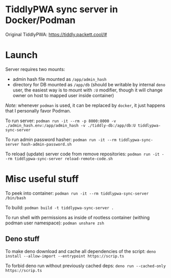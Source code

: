 # TiddlyPWA sync server in Docker/Podman

Original TiddlyPWA: https://tiddly.packett.cool/#


# Launch

Server requires two mounts:
 * admin hash file mounted as `/app/admin_hash`
 * directory for DB mounted as `/app/db` (should be writable by internal `deno` user, the easiest way is to mount with `:U` modifier, though it will change owner on host to mapped user inside container)

*Note:* whenever `podman` is used, it can be replaced by `docker`, it just happens that I personally favor Podman.

To run  server: `podman run -it --rm -p 8000:8000 -v ./admin_hash.env:/app/admin_hash -v ./tiddly-db:/app/db:U tiddlypwa-sync-server`

To run admin password hasher: `podman run -it --rm tiddlypwa-sync-server hash-admin-password.sh`

To reload (update) server code from remove repositories: `podman run -it --rm tiddlypwa-sync-server reload-remote-code.sh`


# Misc useful stuff

To peek into container: `podman run -it --rm tiddlypwa-sync-server /bin/bash`

To build: `podman build -t tiddlypwa-sync-server .`

To run shell with permissions as inside of rootless container (withing podman user namespace): `podman unshare zsh`


## Deno stuff

To make deno download and cache all dependencies of the script: `deno install --allow-import --entrypoint https://scrip.ts`

To forbid deno run without previously cached deps: `deno run --cached-only https://scrip.ts`

